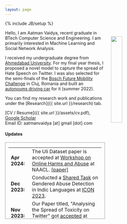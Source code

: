 ```yaml
---
layout: page
---
```


{% include JB/setup %}

<img style="float: right; width: 27%; padding: 20px;" src=" {{ site.url }}/assets/profle.jpg">

Hello, I am Aatman Vaidya, recent graduate in BTech Computer Science and Engineering. I am primarily interested in Machine Learning and Social Network Analysis.

I received my undergraduate degree from [Ahmedabad University](https://ahduni.edu.in/). For my final year thesis, I proposed a novel model to capture the spread of Hate Speech on Twitter. I was also selected for the semi-finals of the [Bosch Future Mobility Challenge](https://boschfuturemobility.com/) in Cluj, Romania and built an [autonoums driving car](https://youtu.be/8FbNvK--q_s) for it (summer 2022).

You can find my research work and publications under the [Research]({{ site.url }}/research) tab.

[CV / Resume]({{ site.url }}/assets/cv.pdf), [Google Scholar](https://scholar.google.com/citations?hl=en&user=ohaxgwoAAAAJ&view_op=list_works&sortby=pubdate)<br>
Email ID: aatmanvaidya [at] gmail [dot] com

#### <b>Updates</b>

<div style="height:250px;overflow:auto; border:1px solid #999; padding-left: 0.7em; padding-right: 0.7em">
<table>
<col width="100px">
<col width="650px">
<tr><td><b>Apr 2024:</b></td><td>The Uli Dataset paper is accepted at <a href="https://www.workshopononlineabuse.com/">Workshop on Online Harms and Abuse</a> at NAACL. <a href="https://arxiv.org/abs/2311.09086">[paper]</a></td></tr>
<tr><td><b>Dec 2023:</b></td><td>Conducted a <a href="https://sites.google.com/view/icon2023-tattle-sharedtask/">Shared Task</a> on Gendered Abuse Detection in Indic Languages at <a href="http://icon2023.unigoa.ac.in/">ICON 2023</a>.</td></tr>
<tr><td><b>Nov 2023:</b></td><td>Our Paper titled, "Analysing the Spread of Toxicity on Twitter" got <a href="https://dl.acm.org/doi/10.1145/3632410.3632436">accepted</a> at <a href="https://cods-comad.in/">CODS-COMAD</a>.</td></tr>
<tr><td><b>Nov 2023:</b></td><td>Invited for a pannel at <a href="https://dsummit.defindia.org/">Digital Citizen Summit.</a></td></tr>
<tr><td><b>Sep 2023:</b></td><td>Our Paper titled, "Forecasting the Spread of Toxicity on Twitter" got accepted at <a href="https://www.sis.pitt.edu/lersais/conference/cogmi/2023/">IEEE CogMI.</a></td></tr>
<tr><td><b>Aug 2023:</b></td><td>Started working at <a href="https://tattle.co.in/">Tattle</a>!</td></tr>
<tr><td><b>Jun 2023:</b></td><td>Finished my BTech in Computer Science and Engineering from <a href="https://ahduni.edu.in/">Ahmedabad University</a>.</td></tr>
<tr><td><b>Jun 2023:</b></td><td>Defended my Undergraduate Thesis, you can access it <a href="{{ site.url }}/assets/ug_thesis.pdf">here.</a></td></tr>
<tr><td><b>May 2023:</b></td><td>Went to Cluj, Romania to participate in the semi-final round of the <a href="https://boschfuturemobility.com/">Bosch Future Mobility Challenge</a> - Built an <a href="https://youtu.be/8FbNvK--q_s">autonoums driving car</a>!</td></tr>
</table>
</div>

